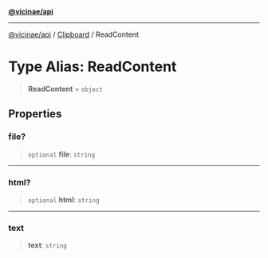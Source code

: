 [**@vicinae/api**](../../../../README.md)

***

[@vicinae/api](../../../../README.md) / [Clipboard](../README.md) / ReadContent

# Type Alias: ReadContent

> **ReadContent** = `object`

## Properties

### file?

> `optional` **file**: `string`

***

### html?

> `optional` **html**: `string`

***

### text

> **text**: `string`
